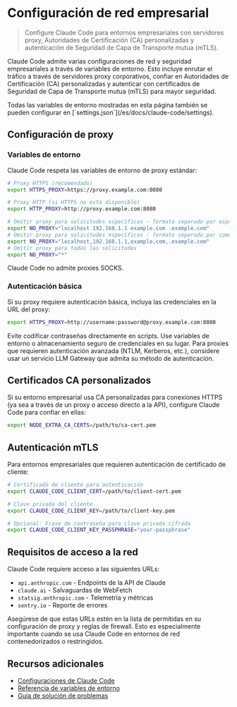 # Configuración de red empresarial

> Configure Claude Code para entornos empresariales con servidores proxy, Autoridades de Certificación (CA) personalizadas y autenticación de Seguridad de Capa de Transporte mutua (mTLS).

Claude Code admite varias configuraciones de red y seguridad empresariales a través de variables de entorno. Esto incluye enrutar el tráfico a través de servidores proxy corporativos, confiar en Autoridades de Certificación (CA) personalizadas y autenticar con certificados de Seguridad de Capa de Transporte mutua (mTLS) para mayor seguridad.

<Note>
  Todas las variables de entorno mostradas en esta página también se pueden configurar en [`settings.json`](/es/docs/claude-code/settings).
</Note>

## Configuración de proxy

### Variables de entorno

Claude Code respeta las variables de entorno de proxy estándar:

```bash
# Proxy HTTPS (recomendado)
export HTTPS_PROXY=https://proxy.example.com:8080

# Proxy HTTP (si HTTPS no está disponible)
export HTTP_PROXY=http://proxy.example.com:8080

# Omitir proxy para solicitudes específicas - formato separado por espacios
export NO_PROXY="localhost 192.168.1.1 example.com .example.com"
# Omitir proxy para solicitudes específicas - formato separado por comas
export NO_PROXY="localhost,192.168.1.1,example.com,.example.com"
# Omitir proxy para todas las solicitudes
export NO_PROXY="*"
```

<Note>
  Claude Code no admite proxies SOCKS.
</Note>

### Autenticación básica

Si su proxy requiere autenticación básica, incluya las credenciales en la URL del proxy:

```bash
export HTTPS_PROXY=http://username:password@proxy.example.com:8080
```

<Warning>
  Evite codificar contraseñas directamente en scripts. Use variables de entorno o almacenamiento seguro de credenciales en su lugar.
</Warning>

<Tip>
  Para proxies que requieren autenticación avanzada (NTLM, Kerberos, etc.), considere usar un servicio LLM Gateway que admita su método de autenticación.
</Tip>

## Certificados CA personalizados

Si su entorno empresarial usa CA personalizadas para conexiones HTTPS (ya sea a través de un proxy o acceso directo a la API), configure Claude Code para confiar en ellas:

```bash
export NODE_EXTRA_CA_CERTS=/path/to/ca-cert.pem
```

## Autenticación mTLS

Para entornos empresariales que requieren autenticación de certificado de cliente:

```bash
# Certificado de cliente para autenticación
export CLAUDE_CODE_CLIENT_CERT=/path/to/client-cert.pem

# Clave privada del cliente
export CLAUDE_CODE_CLIENT_KEY=/path/to/client-key.pem

# Opcional: Frase de contraseña para clave privada cifrada
export CLAUDE_CODE_CLIENT_KEY_PASSPHRASE="your-passphrase"
```

## Requisitos de acceso a la red

Claude Code requiere acceso a las siguientes URLs:

* `api.anthropic.com` - Endpoints de la API de Claude
* `claude.ai` - Salvaguardas de WebFetch
* `statsig.anthropic.com` - Telemetría y métricas
* `sentry.io` - Reporte de errores

Asegúrese de que estas URLs estén en la lista de permitidas en su configuración de proxy y reglas de firewall. Esto es especialmente importante cuando se usa Claude Code en entornos de red contenedorizados o restringidos.

## Recursos adicionales

* [Configuraciones de Claude Code](/es/docs/claude-code/settings)
* [Referencia de variables de entorno](/es/docs/claude-code/settings#environment-variables)
* [Guía de solución de problemas](/es/docs/claude-code/troubleshooting)

